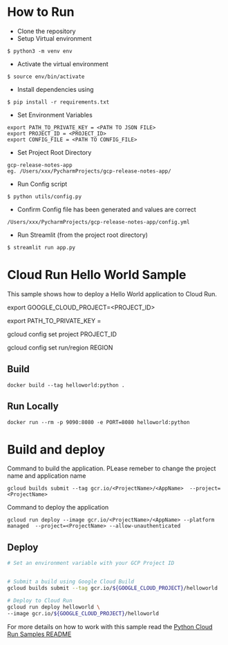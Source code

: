
# How to Run 

- Clone the repository
- Setup Virtual environment
```
$ python3 -m venv env
```
- Activate the virtual environment
```
$ source env/bin/activate
```
- Install dependencies using
```
$ pip install -r requirements.txt
```
- Set Environment Variables
```shell
export PATH_TO_PRIVATE_KEY = <PATH TO JSON FILE>
export PROJECT_ID = <PROJECT_ID>
export CONFIG_FILE = <PATH TO CONFIG_FILE>
```
- Set Project Root Directory
```
gcp-release-notes-app
eg. /Users/xxx/PycharmProjects/gcp-release-notes-app/
```
- Run Config script 
```
$ python utils/config.py
```
- Confirm Config file has been generated and values are correct
```
/Users/xxx/PycharmProjects/gcp-release-notes-app/config.yml
```

- Run Streamlit (from the project root directory)
```
$ streamlit run app.py
```




# Cloud Run Hello World Sample

This sample shows how to deploy a Hello World application to Cloud Run.

export GOOGLE_CLOUD_PROJECT=<PROJECT_ID>

export PATH_TO_PRIVATE_KEY = <PATH TO JSON FILE>

gcloud config set project PROJECT_ID

gcloud config set run/region REGION


## Build

```
docker build --tag helloworld:python .
```

## Run Locally

```
docker run --rm -p 9090:8080 -e PORT=8080 helloworld:python
```

# Build and deploy

Command to build the application. PLease remeber to change the project name and application name
```
gcloud builds submit --tag gcr.io/<ProjectName>/<AppName>  --project=<ProjectName>
```

Command to deploy the application
```
gcloud run deploy --image gcr.io/<ProjectName>/<AppName> --platform managed  --project=<ProjectName> --allow-unauthenticated
```

## Deploy

```sh
# Set an environment variable with your GCP Project ID


# Submit a build using Google Cloud Build
gcloud builds submit --tag gcr.io/${GOOGLE_CLOUD_PROJECT}/helloworld

# Deploy to Cloud Run
gcloud run deploy helloworld \
--image gcr.io/${GOOGLE_CLOUD_PROJECT}/helloworld
```


For more details on how to work with this sample read the [Python Cloud Run Samples README](https://github.com/GoogleCloudPlatform/python-docs-samples/tree/main/run)
